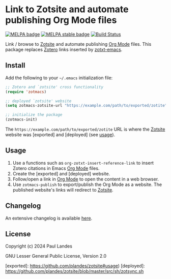 # Link to Zotsite and automate publishing Org Mode files

[![MELPA badge][melpa-badge]][melpa-link]
[![MELPA stable badge][melpa-stable-badge]][melpa-stable-link]
[![Build Status][build-badge]][build-link]

Link / browse to [Zotsite] and automate publishing [Org Mode] files.  This
package replaces [Zotero] links inserted by [zotxt-emacs].


## Install

Add the following to your `~/.emacs` initialization file:
```lisp
;; Zotero and `zotsite' cross functionality
(require 'zotmacs)

;; deployed `zotsite' website
(setq zotmacs-zotsite-url "https://example.com/path/to/exported/zotite")

;; initialize the package
(zotmacs-init)
```

The `https://example.com/path/to/exported/zotite` URL is where the [Zotsite]
website was [exported] and [deployed] (see [usage](#usage)).


## Usage

1. Use a functions such as `org-zotxt-insert-reference-link` to insert Zotero
   citations in Emacs [Org Mode] files.
1. Create the [exported] and [deployed] website.
1. Follow/open a link in [Org Mode] to open the content in a web browser.
1. Use `zotmacs-publish` to export/publish the Org Mode as a website.  The
   published website's links will redirect to [Zotsite].


## Changelog

An extensive changelog is available [here](CHANGELOG.md).


## License

Copyright (c) 2024 Paul Landes

GNU Lesser General Public License, Version 2.0


<!-- links -->
[melpa-link]: https://melpa.org/#/zotsite
[melpa-stable-link]: https://stable.melpa.org/#/zotsite
[melpa-badge]: https://melpa.org/packages/zotsite-badge.svg
[melpa-stable-badge]: https://stable.melpa.org/packages/zotsite-badge.svg
[build-badge]: https://github.com/plandes/zotsite/workflows/CI/badge.svg
[build-link]: https://github.com/plandes/zotsite/actions

[Zotero]: https://www.zotero.org
[zotxt-emacs]: https://github.com/egh/zotxt-emacs
[Zotsite]: https://github.com/plandes/zotsite
[Org Mode]: https://orgmode.org

[exported]: https://github.com/plandes/zotsite#usage)
[deployed]: https://github.com/plandes/zotsite/blob/master/src/sh/zotsync.sh

